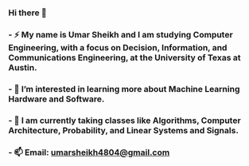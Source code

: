 ### Hi there 👋
### - ⚡ My name is Umar Sheikh and I am studying Computer Engineering, with a focus on Decision, Information, and Communications Engineering, at the University of Texas at Austin. 
### - 🤔 I’m interested in learning more about Machine Learning Hardware and Software. 
### - 🌱 I am currently taking classes like Algorithms, Computer Architecture, Probability, and Linear Systems and Signals. 
### - 📫 Email: umarsheikh4804@gmail.com

<!--
**umarsheikh3804/umarsheikh3804** is a ✨ _special_ ✨ repository because its `README.md` (this file) appears on your GitHub profile.

Here are some ideas to get you started:

- 🔭 I’m currently working on ...
- 🌱 I’m currently learning ...
- 👯 I’m looking to collaborate on ...
- 🤔 I’m looking for help with ...
- 💬 Ask me about ...
- 📫 How to reach me: ...
- 😄 Pronouns: ...
- ⚡ Fun fact: ...
-->
